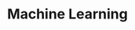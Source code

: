 ---
id: 'services-ml'
title: Machine Learning 
weight: 4
background: ''
#button: 'About Us'
#buttonLink: 'about'
layout: 'custom'
icon: 'solutions-icons/ml.svg'
---